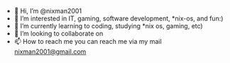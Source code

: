 - 👋 Hi, I’m @nixman2001
- 👀 I’m interested in IT, gaming, software development, *nix-os, and fun:)
- 🌱 I’m currently learning to coding, studying *nix os, gaming, etc)
- 💞️ I’m looking to collaborate on 
- 📫 How to reach me you can reach me via my mail nixman2001@gmail.com

<!---
nixman2001/nixman2001 is a ✨ special ✨ repository because its `README.md` (this file) appears on your GitHub profile.
You can click the Preview link to take a look at your changes.
--->
